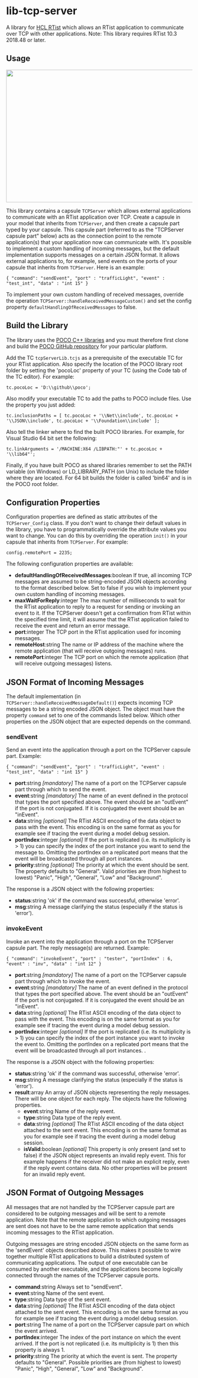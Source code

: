# lib-tcp-server
A library for [HCL RTist](https://www.devops-community.com/realtime-software-tooling-rtist.html) which allows an RTist application to communicate over TCP with other applications.
Note: This library requires RTist 10.3 2018.48 or later.

## Usage
<img src="https://github.com/hcl-pnp-rtist/lib-tcp-server/blob/master/img/usage.jpg" width="805" height="358">

This library contains a capsule `TCPServer` which allows external applications to communicate with an RTist application over TCP. Create a capsule in your model that inherits from `TCPServer`, and then create a capsule part typed by your capsule. This capsule part (referrred to as the "TCPServer capsule part" below) acts as the connection point to the remote application(s) that your application now can communicate with.
It's possible to implement a custom handling of incoming messages, but the default implementation supports messages on a certain JSON format. It allows external applications to, for example, send events on the ports of your capsule that inherits from `TCPServer`. Here is an example:

`
{ "command": "sendEvent", "port" : "trafficLight", "event" : "test_int", "data" : "int 15" }
`

To implement your own custom handling of received messages, override the operation `TCPServer::handleReceivedMessageCustom()` and set the config property `defaultHandlingOfReceivedMessages` to false.

## Build the Library
The library uses the [POCO C++ libraries](https://pocoproject.org) and you must therefore first clone and build the [POCO GitHub repository](https://github.com/pocoproject/poco) for your particular platform.

Add the TC `tcpServerLib.tcjs` as a prerequisite of the executable TC for your RTist application. Also specify the location of the POCO library root folder by setting the 'pocoLoc' property of your TC (using the Code tab of the TC editor). For example:

`
tc.pocoLoc = 'D:\\github\\poco';
`

Also modify your executable TC to add the paths to POCO include files. Use the property you just added:

`
tc.inclusionPaths = [
    tc.pocoLoc + '\\Net\\include',
    tc.pocoLoc + '\\JSON\\include',
    tc.pocoLoc + '\\Foundation\\include'
];
`

Also tell the linker where to find the built POCO libraries. For example, for Visual Studio 64 bit set the following:

`
tc.linkArguments = '/MACHINE:X64 /LIBPATH:"' + tc.pocoLoc + '\\lib64"';
`

Finally, if you have built POCO as shared libraries remember to set the PATH variable (on Windows) or LD\_LIBRARY\_PATH (on Unix) to include the folder where they are located. For 64 bit builds the folder is called 'bin64' and is in the POCO root folder.

## Configuration Properties
Configuration properties are defined as static attributes of the `TCPServer_Config` class. If you don't want to change their default values in the library, you have to programmatically override the attribute values you want to change. You can do this by overriding the operation `init()` in your capsule that inherits from `TCPServer`. For example:

`
config.remotePort = 2235;
`

The following configuration properties are available:

- **defaultHandlingOfReceivedMessages**:boolean 
If true, all incoming TCP messages are assumed to be string-encoded JSON objects according to the format described below. Set to false if you wish to implement your own custom handling of incoming messages.
- **maxWaitForReply**:integer
The max number of milliseconds to wait for the RTist application to reply to a request for sending or invoking an event to it. If the TCPServer doesn't get a confirmation from RTist within the specified time limit, it will assume that the RTist application failed to receive the event and return an error message. 
- **port**:integer
The TCP port in the RTist application used for incoming messages.
- **remoteHost**:string
The name or IP address of the machine where the remote application (that will receive outgoing messages) runs.
- **remotePort**:integer
The TCP port on which the remote application (that will receive outgoing messages) listens.


## JSON Format of Incoming Messages
The default implementation (in `TCPServer::handleReceivedMessageDefault()`) expects incoming TCP messages to be a string encoded JSON object. The object must have the property `command` set to one of the commands listed below. Which other properties on the JSON object that are expected depends on the command.

### sendEvent
Send an event into the application through a port on the TCPServer capsule part.
Example:  

`
{ "command": "sendEvent", "port" : "trafficLight", "event" : "test_int", "data" : "int 15" }
`

- **port**:string *[mandatory]*
The name of a port on the TCPServer capsule part through which to send the event.
- **event**:string *[mandatory]*
The name of an event defined in the protocol that types the port specified above. The event should be an "outEvent" if the port is not conjugated. If it is conjugated the event should be an "inEvent".
- **data**:string *[optional]*
The RTist ASCII encoding of the data object to pass with the event. This encoding is on the same format as you for example see if tracing the event during a model debug session.
- **portIndex**:integer *[optional]*
If the port is replicated (i.e. its multiplicity is > 1) you can specify the index of the port instance you want to send the message to. Omitting the portIndex on a replicated port means that the event will be broadcasted through all port instances.
- **priority**:string *[optional]*
The priority at which the event should be sent. The property defaults to "General". Valid priorities are (from highest to lowest) "Panic", "High", "General", "Low" and "Background". 

The response is a JSON object with the following properties:

- **status**:string 
'ok' if the command was successful, otherwise 'error'.
- **msg**:string
A message clarifying the status (especially if the status is 'error').


### invokeEvent
Invoke an event into the application through a port on the TCPServer capsule part. The reply message(s) are returned.
Example:  

`
{ "command": "invokeEvent", "port" : "tester", "portIndex" : 6, "event" : "inv", "data" : "int 12" }
`

- **port**:string *[mandatory]*
The name of a port on the TCPServer capsule part through which to invoke the event.
- **event**:string *[mandatory]*
The name of an event defined in the protocol that types the port specified above. The event should be an "outEvent" if the port is not conjugated. If it is conjugated the event should be an "inEvent".
- **data**:string *[optional]*
The RTist ASCII encoding of the data object to pass with the event. This encoding is on the same format as you for example see if tracing the event during a model debug session.
- **portIndex**:integer *[optional]*
If the port is replicated (i.e. its multiplicity is > 1) you can specify the index of the port instance you want to invoke the event to. Omitting the portIndex on a replicated port means that the event will be broadcasted through all port instances.
. 

The response is a JSON object with the following properties:

- **status**:string 
'ok' if the command was successful, otherwise 'error'.
- **msg**:string
A message clarifying the status (especially if the status is 'error').
- **result**:array
An array of JSON objects representing the reply messages. There will be one object for each reply. The objects have the following properties.
  - **event**:string
  Name of the reply event.
  - **type**:string
  Data type of the reply event.
  - **data**:string *[optional]*
  The RTist ASCII encoding of the data object attached to the sent event. This encoding is on the same format as you for example see if tracing the event during a model debug session.
  - **isValid**:boolean *[optional]*
  This property is only present (and set to false) if the JSON object represents an invalid reply event. This for example happens if the receiver did not make an explicit reply, even if the reply event contains data. No other properties will be present for an invalid reply event.

## JSON Format of Outgoing Messages
All messages that are not handled by the TCPServer capsule part are considered to be outgoing messages and will be sent to a remote application. Note that the remote application to which outgoing messages are sent does not have to be the same remote application that sends incoming messages to the RTist application.

Outgoing messages are string encoded JSON objects on the same form as the 'sendEvent' objects described above. This makes it possible to wire together multiple RTist applications to build a distributed system of communicating applications. The output of one executable can be consumed by another executable, and the applications become logically connected through the names of the TCPServer capsule ports.

- **command**:string
Always set to "sendEvent".
- **event**:string
Name of the sent event.
- **type**:string
Data type of the sent event.
- **data**:string *[optional]*
The RTist ASCII encoding of the data object attached to the sent event. This encoding is on the same format as you for example see if tracing the event during a model debug session.
- **port**:string
The name of a port on the TCPServer capsule part on which the event arrived.
- **portIndex**:integer
The index of the port instance on which the event arrived. If the port is not replicated (i.e. its multiplicity is 1) then this property is always 1.
- **priority**:string
The priority at which the event is sent. The property defaults to "General". Possible priorities are (from highest to lowest) "Panic", "High", "General", "Low" and "Background". 
